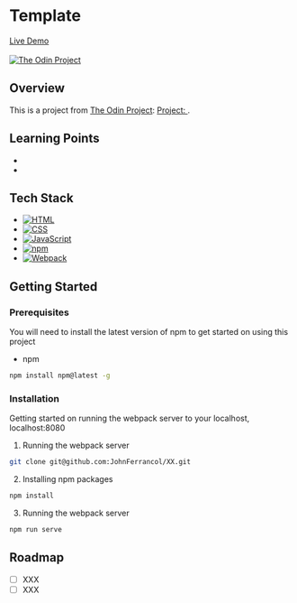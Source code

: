 # Template

[Live Demo](#)<br/><br/>
[![The Odin Project](https://img.shields.io/badge/The%20Odin%20Project-A9792B?logo=theodinproject&logoColor=fff)](#)

## Overview

This is a project from [The Odin Project](https://theodinproject.com): [Project: ](#).

## Learning Points

-
-

## Tech Stack

- [![HTML](https://img.shields.io/badge/HTML-%23E34F26.svg?logo=html5&logoColor=white)](#)
- [![CSS](https://img.shields.io/badge/CSS-1572B6?logo=css3&logoColor=fff)](#)
- [![JavaScript](https://img.shields.io/badge/JavaScript-F7DF1E?logo=javascript&logoColor=000)](#)
- [![npm](https://img.shields.io/badge/npm-CB3837?logo=npm&logoColor=fff)](#)
- [![Webpack](https://img.shields.io/badge/webpack-%238DD6F9.svg?&logo=webpack&logoColor=black)](#)

## Getting Started

### Prerequisites

You will need to install the latest version of npm to get started on using this project

- npm

```sh
npm install npm@latest -g
```

### Installation

Getting started on running the webpack server to your localhost, localhost:8080

1. Running the webpack server

```sh
git clone git@github.com:JohnFerrancol/XX.git
```

2. Installing npm packages

```sh
npm install
```

3. Running the webpack server

```sh
npm run serve
```

## Roadmap

- [ ] XXX
- [ ] XXX
